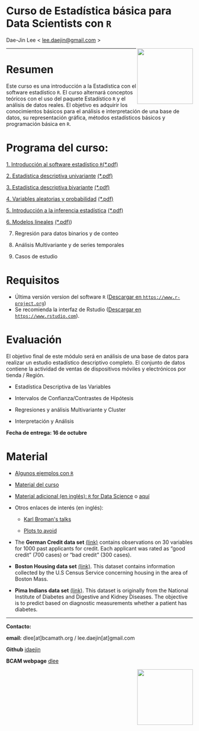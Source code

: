 # **Curso de Estadística básica para Data Scientists con `R`**
Dae-Jin Lee < lee.daejin@gmail.com >  
  
<img src="http://www.datahack.es/wp-content/uploads/2015/10/LogoWhite.png" style="width: 150px;" align="right">

----------------------------

# Resumen

Este curso es una introducción a la Estadística con el software estadístico `R`. El curso alternará conceptos teóricos con el uso del paquete Estadístico `R` y el análisis de datos reales. El objetivo es adquirir los conocimientos básicos para el análisis e interpretación de una base de datos, su representación gráfica, métodos estadísticos básicos y programación básica en `R`.

# Programa del curso:

  [1. Introducción al software estadístico `R`](http://idaejin.github.io/bcam-courses/R/datahack/Modulo1/tema1.html)[(*.pdf)](http://idaejin.github.io/bcam-courses/R/datahack/Modulo1/tema1.pdf)
  
  [2. Estadística descriptiva univariante](http://idaejin.github.io/bcam-courses/R/datahack/Modulo1/tema2.html) [(*.pdf)](http://idaejin.github.io/bcam-courses/R/datahack/Modulo1/tema2.pdf)
  
  [3.  Estadística descriptiva bivariante](http://idaejin.github.io/bcam-courses/R/datahack/Modulo1/tema3.html) [(*.pdf)](http://idaejin.github.io/bcam-courses/R/datahack/Modulo1/tema3.pdf)
  
  [4.  Variables aleatorias y probabilidad](http://idaejin.github.io/bcam-courses/R/datahack/Modulo1/tema4.html) [(*.pdf)](http://idaejin.github.io/bcam-courses/R/datahack/Modulo1/tema4.pdf)
  
  [5.  Introducción a la inferencia estadística](http://idaejin.github.io/bcam-courses/R/datahack/Modulo1/tema5.html) [(*.pdf)](http://idaejin.github.io/bcam-courses/R/datahack/Modulo1/tema5.pdf)
  
  [6.  Modelos lineales](http://idaejin.github.io/bcam-courses/R/datahack/Modulo1/tema6.html) [(*.pdf)](http://idaejin.github.io/bcam-courses/R/datahack/Modulo1/tema6.pdf))
  
  7.  Regresión para datos binarios y de conteo
  
  8.  Análisis Multivariante y de series temporales
  
  9.  Casos de estudio
  
  
  
# Requisitos

  * Última versión version del software `R` (<a href="https://www.r-project.org" target="_blank">Descargar en `https://www.r-project.org`</a>)
  * Se recomienda la interfaz de Rstudio (<a href="https://www.rstudio.com" target="_blank">Descargar en `https://www.rstudio.com`</a>).
  
# Evaluación 

El objetivo final de este módulo será en análisis de una base de datos para realizar un estudio estadístico descriptivo completo. El conjunto de datos contiene la actividad de ventas de dispositivos móviles y electrónicos por tienda / Región.

  - Estadística Descriptiva de las Variables
  
  - Intervalos de Confianza/Contrastes de Hipótesis
  
  - Regresiones y análisis Multivariante y Cluster
  
  - Interpretación y Análisis

**Fecha de entrega: 16 de octubre**


<!---

```r
install.packages(c("MASS","DAAG","effects","ggplot2","gdata","foreign","Hmisc","xlsx","psych","graphics","gplots","calibrate","corrplot","RgoogleMaps","ggmap"))
```
--->


<!--* **Download all material** [here](http://idaejin.github.io/bcam-courses/neiker-2016/material.zip)
-->


# Material

  * [Algunos ejemplos con `R`](http://idaejin.github.io/bcam-courses/R/intro/examples.html)

  * [Material del curso](http://idaejin.github.io/bcam-courses/R/datahack)


  * [Material adicional (en inglés): `R` for Data Science](http://r4ds.had.co.nz/) o [aquí](http://courses.had.co.nz/)

  * Otros enlaces de interés (en inglés):
  
      + [Karl Broman's talks](http://kbroman.org/pages/talks.html)
      
      + [Plots to avoid](http://genomicsclass.github.io/book/pages/plots_to_avoid.html)
      
  * The **German Credit data set** [(link)](http://ftp.ics.uci.edu/pub/machine-learning-databases/statlog/german/) contains observations on 30 variables for 1000 past applicants for credit. Each applicant was rated as “good credit” (700 cases) or “bad credit” (300 cases).
  
  * **Boston Housing data set** [(link)](http://lib.stat.cmu.edu/datasets/boston). This dataset contains information collected by the U.S Census Service concerning housing in the area of Boston Mass.
  
  * **Pima Indians data set** [(link)](https://archive.ics.uci.edu/ml/machine-learning-databases/pima-indians-diabetes/pima-indians-diabetes.data). This dataset is originally from the National Institute of Diabetes and Digestive and Kidney Diseases. The objective is to predict based on diagnostic measurements whether a patient has diabetes.
  
-----------------------------------------------------

**Contacto:**

  **email:** dlee[at]bcamath.org / lee.daejin[at]gmail.com

  **Github** [idaejin](https://github.com/idaejin/)

  **BCAM webpage** [dlee](http://www.bcamath.org/en/people/dlee)

<img src="https://media.licdn.com/media/AAEAAQAAAAAAAATvAAAAJGVlNjhkYzFkLThlZWItNDkwYi1hZDIyLWY3YTgxNGEyNzlkNg.png" style="width: 150px;" align="right">


